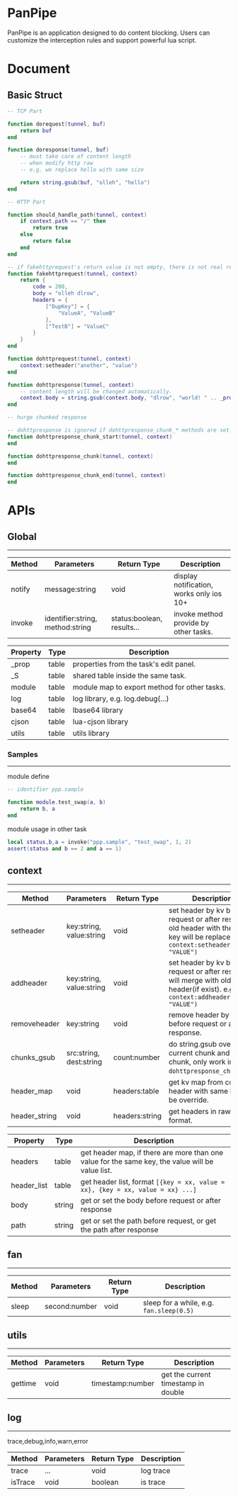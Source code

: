 # PanPipe
PanPipe is an application designed to do content blocking.
Users can customize the interception rules and support powerful lua script.

# Document

## Basic Struct

```lua
-- TCP Part

function dorequest(tunnel, buf)
    return buf
end

function doresponse(tunnel, buf)
    -- must take care of content length
    -- when modify http raw
    -- e.g. we replace hello with same size

    return string.gsub(buf, "olleh", "hello")
end

-- HTTP Part

function should_handle_path(tunnel, context)
    if context.path == "/" then
        return true
    else
        return false
    end
end

-- if fakehttprequest's return value is not empty, there is not real request send out.
function fakehttprequest(tunnel, context)
    return {
        code = 200,
        body = "olleh dlrow",
        headers = {
            ["DupKey"] = {
                "ValueA", "ValueB"
            },
            ["TestB"] = "ValueC"
        }
    }
end

function dohttprequest(tunnel, context)
    context:setheader("another", "value")
end

function dohttpresponse(tunnel, context)
    -- content length will be changed automatically.
    context.body = string.gsub(context.body, "dlrow", "world! " .. _prop.hellokey)
end

-- hurge chunked response

-- dohttpresponse is ignored if dohttpresponse_chunk_* methods are set.
function dohttpresponse_chunk_start(tunnel, context)
end

function dohttpresponse_chunk(tunnel, context)
end

function dohttpresponse_chunk_end(tunnel, context)
end
```

# APIs

## Global
---

| Method      | Parameters    | Return Type   | Description   |
| ------------- | ------------- | ------------- | ------------- |
| notify | message:string | void | display notification, works only ios 10+ |
| invoke | identifier:string, method:string | status:boolean, results...| invoke method provide by other tasks. |

| Property | Type | Description |
| ------------- | ------------- | ------------- |
| _prop | table | properties from the task's edit panel. |
| _S | table | shared table inside the same task. |
| module | table | module map to export method for other tasks. |
| log | table | log library, e.g. log.debug(...) |
| base64 | table | lbase64 library |
| cjson | table | lua-cjson library |
| utils | table | utils library |

### Samples
---

module define
```lua
-- identifier ppp.sample

function module.test_swap(a, b)
    return b, a
end
```

module usage in other task
```lua
local status,b,a = invoke("ppp.sample", "test_swap", 1, 2)
assert(status and b == 2 and a == 1)
```

## context
---

| Method      | Parameters    | Return Type   | Description   |
| ------------- | ------------- | ------------- | ------------- |
| setheader | key:string, value:string | void | set header by kv before request or after response, old header with the same key will be replaced. e.g. `context:setheader("KEY", "VALUE")` |
| addheader | key:string, value:string | void | set header by kv before request or after response, will merge with old header(if exist). e.g. `context:addheader("KEY", "VALUE")` |
| removeheader | key:string | void | remove header by key before request or after response. |
| chunks_gsub | src:string, dest:string | count:number | do string.gsub over current chunk and last chunk, only work inside `dohttpresponse_chunk`. |
| header_map | void | headers:table | get kv map from context, header with same key will be override. |
| header_string | void | headers:string | get headers in raw string format. |

| Property | Type | Description |
| ------------- | ------------- | ------------- |
| headers | table | get header map, if there are more than one value for the same key, the value will be value list. |
| header_list | table | get header list, format `[{key = xx, value = xx}, {key = xx, value = xx} ...]` |
| body | string | get or set the body before request or after response |
| path | string | get or set the path before request, or get the path after response |

## fan
---

| Method      | Parameters    | Return Type   | Description   |
| ------------- | ------------- | ------------- | ------------- |
| sleep | second:number | void | sleep for a while, e.g. `fan.sleep(0.5)` |

## utils
---

| Method      | Parameters    | Return Type   | Description   |
| ------------- | ------------- | ------------- | ------------- |
| gettime | void | timestamp:number | get the current timestamp in double |

## log
---

trace,debug,info,warn,error

| Method      | Parameters    | Return Type   | Description   |
| ------------- | ------------- | ------------- | ------------- |
| trace | ... | void | log trace |
| isTrace | void | boolean | is trace |
